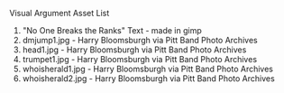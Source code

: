 Visual Argument Asset List
1) "No One Breaks the Ranks" Text - made in gimp
2) dmjump1.jpg - Harry Bloomsburgh via Pitt Band Photo Archives
3) head1.jpg - Harry Bloomsburgh via Pitt Band Photo Archives
4) trumpet1.jpg - Harry Bloomsburgh via Pitt Band Photo Archives
5) whoisherald1.jpg - Harry Bloomsburgh via Pitt Band Photo Archives
6) whoisherald2.jpg - Harry Bloomsburgh via Pitt Band Photo Archives
